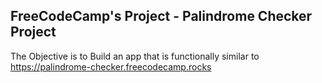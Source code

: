 ## FreeCodeCamp's Project - Palindrome Checker Project

The Objective is to Build an app that is functionally similar to https://palindrome-checker.freecodecamp.rocks
